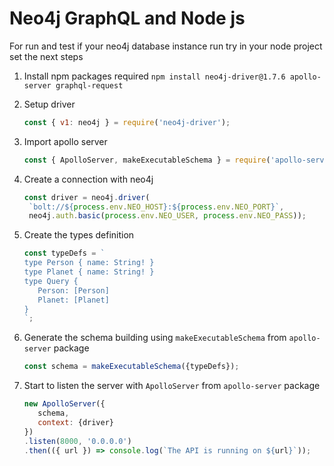 # Neo4j GraphQL and Node js

For run and test if your neo4j database instance run try in your node project set the next steps

1. Install npm packages required `npm install neo4j-driver@1.7.6 apollo-server graphql-request`

2. Setup driver

    ```javascript
    const { v1: neo4j } = require('neo4j-driver');
    ```

3. Import apollo server

   ```javascript
   const { ApolloServer, makeExecutableSchema } = require('apollo-server');
   ```

4. Create a connection with neo4j

   ```javascript
   const driver = neo4j.driver(
    `bolt://${process.env.NEO_HOST}:${process.env.NEO_PORT}`,
    neo4j.auth.basic(process.env.NEO_USER, process.env.NEO_PASS));
   ```

5. Create the types definition

   ```javascript
   const typeDefs = `
   type Person { name: String! }
   type Planet { name: String! }
   type Query {
      Person: [Person]
      Planet: [Planet]
   }
   `;
   ```

6. Generate the schema building using `makeExecutableSchema` from `apollo-server` package

   ```javascript
   const schema = makeExecutableSchema({typeDefs});
   ```

7. Start to listen the server with `ApolloServer` from `apollo-server` package

   ```javascript
   new ApolloServer({
      schema,
      context: {driver}
   })
   .listen(8000, '0.0.0.0')
   .then(({ url }) => console.log(`The API is running on ${url}`));
   ```
